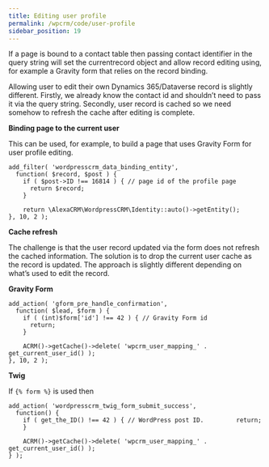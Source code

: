 ```yaml
---
title: Editing user profile
permalink: /wpcrm/code/user-profile
sidebar_position: 19
---
```


If a page is bound to a contact table then passing contact identifier in the query string will set the currentrecord object and allow record editing using, for example a Gravity form that relies on the record binding.

Allowing user to edit their own Dynamics 365/Dataverse record is slightly different. Firstly, we already know the contact id and shouldn’t need to pass it via the query string. Secondly, user record is cached so we need somehow to refresh the cache after editing is complete.

**Binding page to the current user**

This can be used, for example, to build a page that uses Gravity Form for user profile editing.

```
add_filter( 'wordpresscrm_data_binding_entity', 
  function( $record, $post ) {​     
    if ( $post->ID !== 16814 ) {​ // page id of the profile page
      return $record;     
    }

    return \AlexaCRM\WordpressCRM\Identity::auto()->getEntity();
}​, 10, 2 );
```

**Cache refresh**

The challenge is that the user record updated via the form does not refresh the cached information. The solution is to drop the current user cache as the record is updated. The approach is slightly different depending on what’s used to edit the record.

**Gravity Form**

```
add_action( 'gform_pre_handle_confirmation', 
  function( $lead, $form ) {​​​​​​​
    if ( (int)$form['id'] !== 42 ) { // Gravity Form id
      return;
    }
​​​​    
    ACRM()->getCache()->delete( 'wpcrm_user_mapping_' . get_current_user_id() ); 
}​​​​​​​, 10, 2 );
```

**Twig**

If `{​​​​​​​​​​% form %}`​​​​​​​​​​ is used then

```
add_action( 'wordpresscrm_twig_form_submit_success', 
  function() {
​​​​​​​​    if ( get_the_ID() !== 42 ) {​​​​​​​​​​ // WordPress post ID.         return;     
    }

​​​​​​​​    ACRM()->getCache()->delete( 'wpcrm_user_mapping_' . get_current_user_id() );
}​​​​​​​​​​ );
```